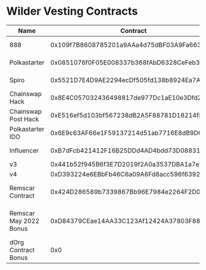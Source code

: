 # Wilder Vesting Contracts

| Name                   | Contract                                   | Merkle File                           | Merkle URL                                                          |
| ---------------------- | ------------------------------------------ | ------------------------------------- | ------------------------------------------------------------------- |
| 888                    | 0x109f7B8608785201a9AAa4d75dBF03A9Fa663187 | wilder-888.json                       | https://ipfs.io/ipfs/QmbfNeqk7wxaDZDZitSwV76xPt3GW2coW3e3k4pFizjgo6 |
| Polkastarter           | 0x0851076f0F05E008337b368fAbD6328CeFeb358B | wilder-polka.json                     | https://ipfs.io/ipfs/QmdMz1RCnwNLba1PqmSmDQmVE7W9Jo7939ofWQ6UAY7Nq1 |
| Spiro                  | 0x5521D7E4D9AE2294ecDf505fd138b8924Ea7A8E2 | wilder-spiro.json                     | https://ipfs.io/ipfs/QmboKEYYp3rc4q8hC5EZwqGgVJnxPEwiQ3VdAv5qJXz1iE |
| Chainswap Hack         | 0x8E4C057032436498817de977Dc1aE10e3Dfd23c1 | X                                     | https://ipfs.io/ipfs/QmYQZ6S3xRMVt6wtkFndpdCP8fZQfW6ApHcdEySFSBwSQ3 |
| Chainswap Post Hack    | 0xE516ef5d103bf567238dB2A5F88781D18214fF6C | chainswap-posthack.json               | https://ipfs.io/ipfs/QmPnGMZa7n2YWyU35Qo7ph1jzsHiouonb1Km5DopmxfhGo |
| Polkastarter IDO       | 0x6E9c63AF66e1F59137214d51ab7716E8dB9D6467 | wilder-ido.json                       | https://ipfs.io/ipfs/QmWpyYBmFVyt5x35mWwypirD7zt8k7apyiNuccj3mXKdAq |
| Influencer             | 0xB7dFcb421412F16B25DDd4AD4bdd73D0883136D8 | wilder-influencers.json               | https://ipfs.io/ipfs/QmVu6ZhopK9CfpkpuJwbR31ndriThJpkVvyitk7LGU2WsQ |
| v3                     | 0x441b52f945B6f3E7D2019f2A0a3537DBA1a7ef87 | wilder-v3.json                        | https://ipfs.io/ipfs/Qme5h8NqdKAirMrVqCNaCTAXyEZJAT68WJbo8aNm3is5mu |
| v4                     | 0xD393224e6EBbFb46C6a09A6Fd8acc596f6392402 | wilder-v4.json                        | https://ipfs.io/ipfs/QmT3Lb9r5M36yRfk7V6rSeYhswqE7wY172amdBnpj7ev8R |
| Remscar Contract       | 0x424D286589b7339867Bb96E7984e2264F2D041bC | wilder-dev-remscar-sign.json          | https://ipfs.io/ipfs/QmbvD5Q9puvPonfjAxdwTuZaKUfCaDyh6eSEpmRopdpnP3 |
| Remscar May 2022 Bonus | 0xD84379CEae14AA33C123Af12424A37803F885889 | wilder-dev-remscar-may2020-bonus.json | https://ipfs.io/ipfs/QmStgWqUdmXAn5UfyLjYEcE4TMBmxSkSnvDdJdcCR5t75m |
| dOrg Contract Bonus    | 0x0                                        | wilder-dorg-contract.json             | https://ipfs.io/ipfs/Qmf5C8c1dACApsHM4TNQtBoonytkVLNsecg8D82F171YDV |

